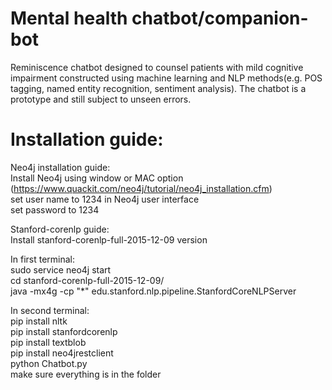 # Mental health chatbot/companion-bot 

Reminiscence chatbot designed to counsel patients with mild cognitive impairment  constructed using machine learning and NLP methods(e.g. POS tagging, named entity recognition, sentiment analysis). The chatbot is a prototype and still subject to unseen errors.
# Installation guide:
Neo4j installation guide:\
Install Neo4j using window or MAC option (https://www.quackit.com/neo4j/tutorial/neo4j_installation.cfm)\
set user name to 1234 in Neo4j user interface\
set password to 1234 

Stanford-corenlp guide:\
Install stanford-corenlp-full-2015-12-09 version

In first terminal:\
sudo service neo4j start\
cd stanford-corenlp-full-2015-12-09/\
java -mx4g -cp "*" edu.stanford.nlp.pipeline.StanfordCoreNLPServer

In second terminal:\
pip install nltk\
pip install stanfordcorenlp\
pip install textblob\
pip install neo4jrestclient\
python Chatbot.py\
make sure everything is in the folder